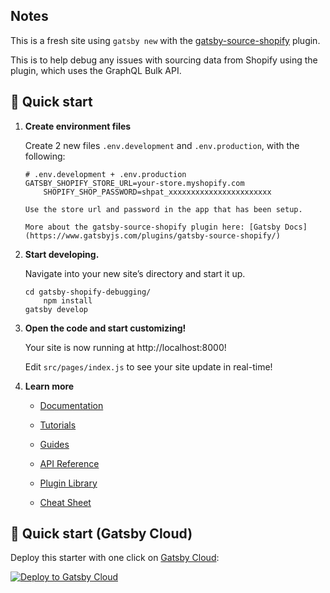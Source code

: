## Notes

This is a fresh site using `gatsby new` with the [gatsby-source-shopify](https://github.com/gatsbyjs/gatsby/tree/master/packages/gatsby-source-shopify#readme) plugin.

This is to help debug any issues with sourcing data from Shopify using the plugin, which uses the GraphQL Bulk API.


## 🚀 Quick start

1.  **Create environment files**

    Create 2 new files `.env.development` and `.env.production`, with the following:

    ```
    # .env.development + .env.production
    GATSBY_SHOPIFY_STORE_URL=your-store.myshopify.com
		SHOPIFY_SHOP_PASSWORD=shpat_xxxxxxxxxxxxxxxxxxxxxxx
    ```
		Use the store url and password in the app that has been setup.

		More about the gatsby-source-shopify plugin here: [Gatsby Docs](https://www.gatsbyjs.com/plugins/gatsby-source-shopify/)

2.  **Start developing.**

    Navigate into your new site’s directory and start it up.

    ```shell
    cd gatsby-shopify-debugging/
		npm install
    gatsby develop
    ```

3.  **Open the code and start customizing!**

    Your site is now running at http://localhost:8000!

    Edit `src/pages/index.js` to see your site update in real-time!

4.  **Learn more**

    - [Documentation](https://www.gatsbyjs.com/docs/?utm_source=starter&utm_medium=readme&utm_campaign=minimal-starter)

    - [Tutorials](https://www.gatsbyjs.com/tutorial/?utm_source=starter&utm_medium=readme&utm_campaign=minimal-starter)

    - [Guides](https://www.gatsbyjs.com/tutorial/?utm_source=starter&utm_medium=readme&utm_campaign=minimal-starter)

    - [API Reference](https://www.gatsbyjs.com/docs/api-reference/?utm_source=starter&utm_medium=readme&utm_campaign=minimal-starter)

    - [Plugin Library](https://www.gatsbyjs.com/plugins?utm_source=starter&utm_medium=readme&utm_campaign=minimal-starter)

    - [Cheat Sheet](https://www.gatsbyjs.com/docs/cheat-sheet/?utm_source=starter&utm_medium=readme&utm_campaign=minimal-starter)

## 🚀 Quick start (Gatsby Cloud)

Deploy this starter with one click on [Gatsby Cloud](https://www.gatsbyjs.com/cloud/):

[<img src="https://www.gatsbyjs.com/deploynow.svg" alt="Deploy to Gatsby Cloud">](https://www.gatsbyjs.com/dashboard/deploynow?url=https://github.com/gatsbyjs/gatsby-starter-minimal)
